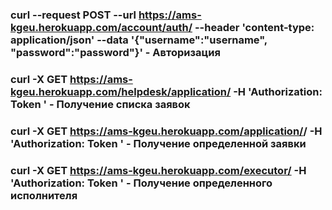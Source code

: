 ### curl --request POST --url https://ams-kgeu.herokuapp.com/account/auth/ --header 'content-type: application/json' --data '{"username":"username", "password":"password"}' - Авторизация
### curl -X GET https://ams-kgeu.herokuapp.com/helpdesk/application/ -H 'Authorization: Token <token>' - Получение списка заявок
### curl -X GET https://ams-kgeu.herokuapp.com/application/<id>/ -H 'Authorization: Token <token>' - Получение определенной заявки
### curl -X GET https://ams-kgeu.herokuapp.com/executor/<id> -H 'Authorization: Token <token>' - Получение определенного исполнителя
